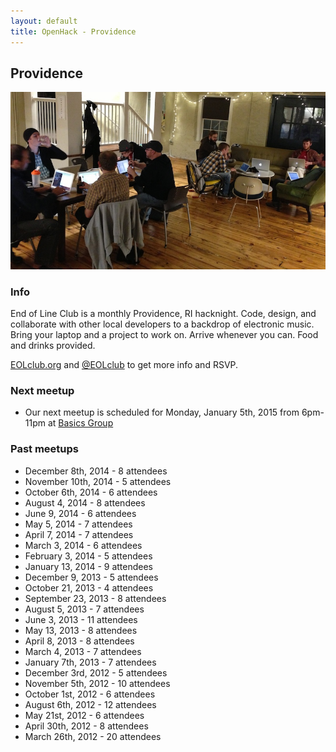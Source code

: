 ```yaml
---
layout: default
title: OpenHack - Providence
---
```


## Providence

![Photo of EOLclub December 3, 2012 meetup](/providence/eolclub.jpg)

### Info

End of Line Club is a monthly Providence, RI hacknight. Code, design, and collaborate with other local developers to a backdrop of electronic music. Bring your laptop and a project to work on. Arrive whenever you can. Food and drinks provided.

[EOLclub.org](http://eolclub.org) and [@EOLclub](https://twitter.com/EOLclub) to get more info and RSVP.

### Next meetup

* Our next meetup is scheduled for Monday, January 5th, 2015 from 6pm-11pm at [Basics Group](http://basicsgroup.com)

### Past meetups

* December 8th, 2014 - 8 attendees
* November 10th, 2014 - 5 attendees
* October 6th, 2014 - 6 attendees
* August 4, 2014 - 8 attendees
* June 9, 2014 - 6 attendees
* May 5, 2014 - 7 attendees
* April 7, 2014 - 7 attendees
* March 3, 2014 - 6 attendees
* February 3, 2014 - 5 attendees
* January 13, 2014 - 9 attendees
* December 9, 2013 - 5 attendees
* October 21, 2013 - 4 attendees
* September 23, 2013 - 8 attendees
* August 5, 2013 - 7 attendees
* June 3, 2013 - 11 attendees
* May 13, 2013 - 8 attendees
* April 8, 2013 - 8 attendees
* March 4, 2013 - 7 attendees
* January 7th, 2013 - 7 attendees
* December 3rd, 2012 - 5 attendees
* November 5th, 2012 - 10 attendees
* October 1st, 2012 - 6 attendees
* August 6th, 2012 - 12 attendees
* May 21st, 2012 - 6 attendees
* April 30th, 2012 - 8 attendees
* March 26th, 2012 - 20 attendees
